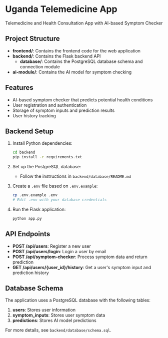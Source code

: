 # Uganda Telemedicine App

Telemedicine and Health Consultation App with AI-based Symptom Checker

## Project Structure

- **frontend/**: Contains the frontend code for the web application
- **backend/**: Contains the Flask backend API
  - **database/**: Contains the PostgreSQL database schema and connection module
- **ai-module/**: Contains the AI model for symptom checking

## Features

- AI-based symptom checker that predicts potential health conditions
- User registration and authentication
- Storage of symptom inputs and prediction results
- User history tracking

## Backend Setup

1. Install Python dependencies:
   ```bash
   cd backend
   pip install -r requirements.txt
   ```

2. Set up the PostgreSQL database:
   - Follow the instructions in `backend/database/README.md`

3. Create a `.env` file based on `.env.example`:
   ```bash
   cp .env.example .env
   # Edit .env with your database credentials
   ```

4. Run the Flask application:
   ```bash
   python app.py
   ```

## API Endpoints

- **POST /api/users**: Register a new user
- **POST /api/users/login**: Login a user by email
- **POST /api/symptom-checker**: Process symptom data and return prediction
- **GET /api/users/{user_id}/history**: Get a user's symptom input and prediction history

## Database Schema

The application uses a PostgreSQL database with the following tables:

1. **users**: Stores user information
2. **symptom_inputs**: Stores user symptom data
3. **predictions**: Stores AI model predictions

For more details, see `backend/database/schema.sql`.
